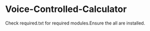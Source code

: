 # Voice-Controlled-Calculator
Check required.txt for required modules.Ensure the all are installed.
